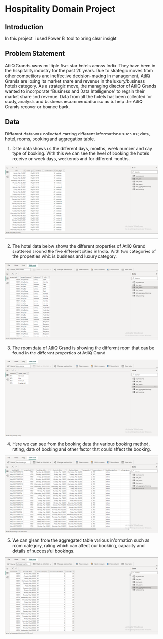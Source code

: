 # Hospitality Domain Project 

## Introduction 
In this project, i used Power BI tool to bring clear insight 

## Problem Statement 
AtliQ Grands owns multiple five-star hotels across India. They have been in the hospitality industry for the past 20 years. Due to strategic moves from other competitors and ineffective decision-making in management, AtliQ Grands are losing its market share and revenue in the luxury/business hotels category. As a strategic move, the managing director of AtliQ Grands wanted to incorporate “Business and Data Intelligence” to regain their market share and revenue. Data from all the hotels has been collected for study, analysis and business recommendation so as to help the AtliQ Grands recover or bounce back. 

## Data 
Different data was collected carring different informations such as; data, hotel, rooms, booking and aggregation table. 

1. Date data shows us the different days, months, week number and day type of booking. With this we can see the level of booking the hotels receive on week days, weekends and for different months.
   
![](https://github.com/Chuksdgreat/Hospitality-Domain-Project/blob/main/dim%20data%20.png)
___

2. The hotel data below shows the different properties of AtliQ Grand scattered around the five different cities in India. With two categories of the properties whic is business and luxury category.
   
![](https://github.com/Chuksdgreat/Hospitality-Domain-Project/blob/main/dim%20hotel%202.png)

3.  The room data of AtliQ Grand is showing the different room that can be found in the different properties of AtliQ Grand

![](https://github.com/Chuksdgreat/Hospitality-Domain-Project/blob/main/dim%20rooms%202.png)

4. Here we can see from the booking data the various booking method, rating, date of booking and other factor that could affect the booking. 

![](https://github.com/Chuksdgreat/Hospitality-Domain-Project/blob/main/fact%20bookings.png)

5. We can glean from the aggregated table various information such as room category, rating which can affect our bookiing, capacity and details of successful bookings. 

![](https://github.com/Chuksdgreat/Hospitality-Domain-Project/blob/main/Fact%20aggregated%20.png)

